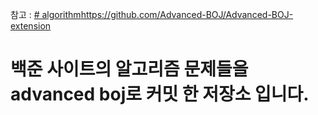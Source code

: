 참고 : [# algorithm](https://github.com/Advanced-BOJ/Advanced-BOJ-extension)https://github.com/Advanced-BOJ/Advanced-BOJ-extension
<br/>
# 백준 사이트의 알고리즘 문제들을 advanced boj로 커밋 한 저장소 입니다.
